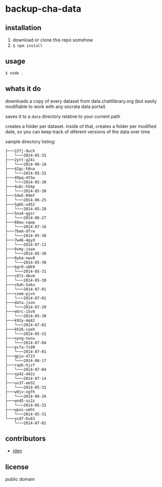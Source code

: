 # backup-cha-data

## installation

1. download or clone this repo somehow
2. `$ npm install`

## usage

```console
$ node .
```

## whats it do

downloads a copy of every dataset from data.chattlibrary.org (but easily modifiable to work with any socrata data portal)

saves it to a `data` directory relative to your current path

creates a folder per dataset. inside of that, creates a folder per modified date, so you can keep track of diferent versions of the data over time

sample directory listing:
```console
├───22fj-9uch     
│   └───2014-05-31
├───2ytt-g24i     
│   └───2014-06-18
├───42gc-h8na     
│   └───2014-05-31
├───49pq-4t5w     
│   └───2014-05-30
├───4u6c-h54p     
│   └───2014-05-30
├───54w5-89mf     
│   └───2014-06-25
├───5g6k-u452     
│   └───2014-05-28
├───5na4-ggsr     
│   └───2014-06-27
├───68au-sqwp     
│   └───2014-07-16
├───7bem-dfrw     
│   └───2014-05-30
├───7w46-4gyd     
│   └───2014-07-11
├───8vmy-jxwa     
│   └───2014-05-30
├───8yba-nwv8     
│   └───2014-05-30
├───bgr8-u8k9     
│   └───2014-05-31
├───c67z-dbvm     
│   └───2014-05-30
├───c6ah-5aku     
│   └───2014-07-01
├───cxem-pjvn     
│   └───2014-07-01
├───data.json     
│   └───2014-07-20
├───ebrc-i5v8     
│   └───2014-05-30
├───k92y-mq42     
│   └───2014-07-01
├───kh26-cyeh     
│   └───2014-05-31
├───nyng-nunu     
│   └───2014-07-04
├───pcfa-7s99     
│   └───2014-07-01
├───qpju-4723     
│   └───2014-06-17
├───rapb-hjzf     
│   └───2014-07-04
├───sp42-d42z     
│   └───2014-07-14
├───uv37-em32     
│   └───2014-05-31
├───w9jv-ngfh     
│   └───2014-06-26
├───wnd5-ss2z     
│   └───2014-05-31
├───wpxs-vmht     
│   └───2014-05-31
└───ycd7-6v83     
    └───2014-07-01
```


## contributors

- [jden](http://jden.us)

## license
public domain